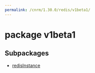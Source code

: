 ```yaml
---
permalink: /cnrm/1.30.0/redis/v1beta1/
---
```


# package v1beta1



## Subpackages

* [redisInstance](redis-v1beta1-redisInstance.md)